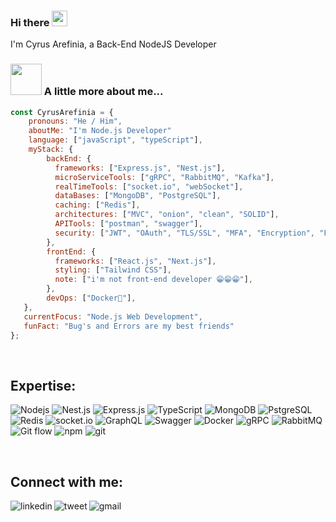 ### Hi there <a><img src="https://media.giphy.com/media/hvRJCLFzcasrR4ia7z/giphy.gif" width="25px"></a>


I'm Cyrus Arefinia, a Back-End NodeJS Developer
 
 
### <img src="https://media.giphy.com/media/VgCDAzcKvsR6OM0uWg/giphy.gif" width="50"> A little more about me...  

```javascript
const CyrusArefinia = {     
    pronouns: "He / Him",     
    aboutMe: "I'm Node.js Developer"
    language: ["javaScript", "typeScript"],         
    myStack: {             
        backEnd: {             
          frameworks: ["Express.js", "Nest.js"],                   
          microServiceTools: ["gRPC", "RabbitMQ", "Kafka"],
          realTimeTools: ["socket.io", "webSocket"],
          dataBases: ["MongoDB", "PostgreSQL"],
          caching: ["Redis"],
          architectures: ["MVC", "onion", "clean", "SOLID"],
          APITools: ["postman", "swagger"],
          security: ["JWT", "OAuth", "TLS/SSL", "MFA", "Encryption", "Firewalls", "API Keys"], // And other...
        },         
        frontEnd: {        
          frameworks: ["React.js", "Next.js"],  
          styling: ["Tailwind CSS"],                      
          note: ["i'm not front-end developer 😁😁😁"],         
        },         
        devOps: ["Docker🐳"],               
   },    
   currentFocus: "Node.js Web Development",     
   funFact: "Bug's and Errors are my best friends" 
};
```

<br>

## Expertise:
<p>
  <img alt="Nodejs" src="https://img.shields.io/static/v1?style=for-the-badge&message=Node.js&color=339933&logo=Node.js&logoColor=FFFFFF&label=" />
  <img alt="Nest.js", src="https://img.shields.io/static/v1?style=for-the-badge&message=NestJS&color=E0234E&logo=NestJS&logoColor=FFFFFF&label=" />
  <img alt="Express.js", src="https://img.shields.io/static/v1?style=for-the-badge&message=ExpressJS&color=yellow&logo=Express&logoColor=FFFFFF&label=" />
  <img alt="TypeScript" src="https://img.shields.io/badge/-TypeScript-007ACC?style=flat-square&logo=typescript&logoColor=white" />
  <img alt="MongoDB" src="https://img.shields.io/badge/-MongoDB-13aa52?style=flat-square&logo=mongodb&logoColor=white" />
     <img alt="PstgreSQL" src="https://img.shields.io/static/v1?style=for-the-badge&message=PostgreSQL&color=4169E1&logo=PostgreSQL&logoColor=FFFFFF&label=" />
    <img alt="Redis" src="https://img.shields.io/badge/-Redis-B02727?style=flat-square&logo=redis&logoColor=white" />
    <img alt="socket.io" src="https://img.shields.io/badge/-Socket.io-ffffff?style=flat-square&logo=socket.io&logoColor=black" />
  <img alt="GraphQL" src="https://img.shields.io/badge/-GraphQL-E10098?style=flat-square&logo=graphql&logoColor=white" />
  <img alt="Swagger" src="https://img.shields.io/static/v1?style=for-the-badge&message=Swagger&color=222222&logo=Swagger&logoColor=85EA2D&label=" />
  <img alt="Docker" src="https://img.shields.io/badge/-Docker-46a2f1?style=flat-square&logo=docker&logoColor=white" />
  <img alt="gRPC" src="https://img.shields.io/badge/gRPC%20-%236DB33F.svg?&style=flat-square&logo=grpc&logoColor=orange&color=orange" />
  <img alt="RabbitMQ" src="https://img.shields.io/static/v1?style=for-the-badge&message=RabbitMQ&color=FF6600&logo=RabbitMQ&logoColor=FFFFFF&label=" />
  <img alt="Git flow" src="https://img.shields.io/badge/Git flow%20-%236DB33F.svg?&style=flat-square&logo=git&logoColor=white&color=blue" />
  <img alt="npm" src="https://img.shields.io/badge/-NPM-CB3837?style=flat-square&logo=npm&logoColor=white" />
  <img alt="git" src="https://img.shields.io/badge/-Git-F05032?style=flat-square&logo=git&logoColor=white" />
</p>


<br>

## Connect with me:

[<img align="left" alt="linkedin" src="https://img.shields.io/badge/linkedin%20-%236DB33F.svg?&color=blue&style=for-the-badge&logo=linkedin&logoColor=white" />](https://www.linkedin.com/in/backendcyrus/)
[<img align="left" alt="tweet" src="https://img.shields.io/badge/twitter-%2312100E.svg?&style=for-the-badge&logo=X&logoColor=white" />](https://twitter.com/BackendCyrus)
[<img align="left" alt="gmail" src="https://img.shields.io/badge/Gmail-B02727.svg?&style=for-the-badge&logo=gmail&logoColor=white" />](mailto:backendcyrus@gmail.com)


<br>


